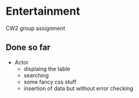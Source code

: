 # Entertainment
CW2 group assignment 

## Done so far 
- Actor
    - displaing the table
    - searching
    - some fancy css stuff
    - insertion of data but without error checking
